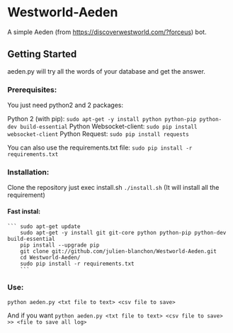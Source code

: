 # Westworld-Aeden
A simple Aeden (from https://discoverwestworld.com/?forceus) bot.

## Getting Started

aeden.py will try all the words of your database and get the answer.

### Prerequisites:

You just need python2 and 2 packages:

Python 2 (with pip): ```sudo apt-get -y install python python-pip python-dev build-essential```
Python Websocket-client: ```sudo pip install websocket-client```
Python Request: ```sudo pip install requests```

You can also use the requirements.txt file: ```sudo pip install -r requirements.txt```

### Installation:

Clone the repository just exec install.sh ```./install.sh``` (It will install all the requirement)

#### Fast instal:
	``` sudo apt-get update
		sudo apt-get -y install git git-core python python-pip python-dev build-essential
		pip install --upgrade pip
		git clone git://github.com/julien-blanchon/Westworld-Aeden.git
		cd Westworld-Aeden/
		sudo pip install -r requirements.txt
		```

### Use:

```python aeden.py <txt file to text> <csv file to save>```

And if you want ```python aeden.py <txt file to text> <csv file to save> >> <file to save all log>```